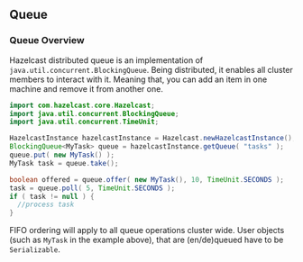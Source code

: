 ## Queue

### Queue Overview

Hazelcast distributed queue is an implementation of `java.util.concurrent.BlockingQueue`. Being distributed, it enables all cluster members to interact with it. Meaning that, you can add an item in one machine and remove it from another one.

```java
import com.hazelcast.core.Hazelcast;
import java.util.concurrent.BlockingQueue;
import java.util.concurrent.TimeUnit;

HazelcastInstance hazelcastInstance = Hazelcast.newHazelcastInstance();
BlockingQueue<MyTask> queue = hazelcastInstance.getQueue( "tasks" );
queue.put( new MyTask() );
MyTask task = queue.take();

boolean offered = queue.offer( new MyTask(), 10, TimeUnit.SECONDS );
task = queue.poll( 5, TimeUnit.SECONDS );
if ( task != null ) {
  //process task
}
```

FIFO ordering will apply to all queue operations cluster wide. User objects (such as `MyTask` in the example above), that are (en/de)queued have to be `Serializable`. 

